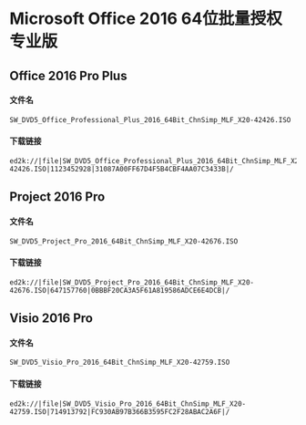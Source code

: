 # Microsoft Office 2016 64位批量授权专业版

## Office 2016 Pro Plus

#### 文件名
    SW_DVD5_Office_Professional_Plus_2016_64Bit_ChnSimp_MLF_X20-42426.ISO

#### 下载链接
    ed2k://|file|SW_DVD5_Office_Professional_Plus_2016_64Bit_ChnSimp_MLF_X20-42426.ISO|1123452928|31087A00FF67D4F5B4CBF4AA07C3433B|/

## Project 2016 Pro

#### 文件名
    SW_DVD5_Project_Pro_2016_64Bit_ChnSimp_MLF_X20-42676.ISO

#### 下载链接
    ed2k://|file|SW_DVD5_Project_Pro_2016_64Bit_ChnSimp_MLF_X20-42676.ISO|647157760|0BBBF20CA3A5F61A819586ADCE6E4DCB|/

## Visio 2016 Pro

#### 文件名
    SW_DVD5_Visio_Pro_2016_64Bit_ChnSimp_MLF_X20-42759.ISO

#### 下载链接
    ed2k://|file|SW_DVD5_Visio_Pro_2016_64Bit_ChnSimp_MLF_X20-42759.ISO|714913792|FC930AB97B366B3595FC2F28ABAC2A6F|/
